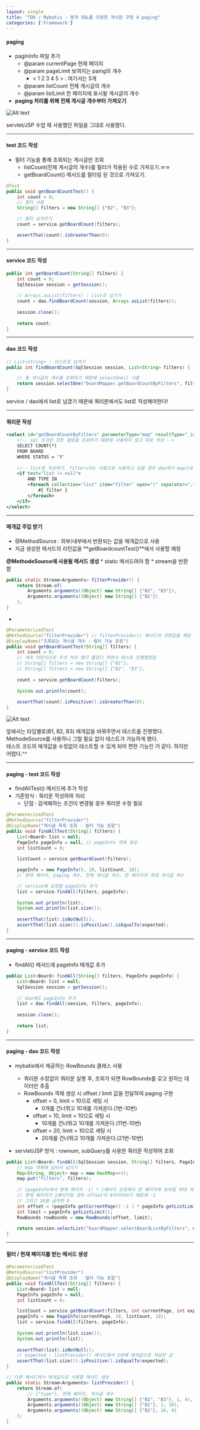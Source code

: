 ```yaml
---
layout: single
title: "TDD / Mybatis - 동적 SQL를 이용한 게시판 구현 4 paging"
categories: ['Framework']
---
```


#### paging
* paginInfo 파일 추가
	* @param currentPage 현재 페이지
	* @param pageLimit 보여지는 paing의 개수
		* < 1 2 3 4 5 > : 여기서는 5개
	* @param listCount 전체 게시글의 개수
	* @param listLimit 한 페이지에 표시될 게시글의 개수
* **paging 처리를 위해 전체 게시글 개수부터 가져오기**
   
![Alt text](/assets/images/framework/mybatis/mybatis25.jpg)   
   
servlet/JSP 수업 때 사용했던 파일을 그대로 사용했다.
   
***

#### test 코드 작성
* 필터 기능을 통해 조회되는 게시글만 조회
	* listCount(전체 게시글의 개수)를 필터가 적용된 수로 가져오기.ㅠㅠ
	* getBoardCount() 메서드를 필터링 된 것으로 가져오기.
   
``` java
@Test
public void getBoardCountTest() {
	int count = 0;
	// 필터 사용
	String[] filters = new String[] {"B2", "B3"};

	// 필터 넘겨주기
	count = service.getBoardCount(filters);

	assertThat(count).isGreaterThan(0);
}
```
   
***

#### service 코드 작성
   
``` java
public int getBoardCount(String[] filters) {
	int count = 0;
	SqlSession session = getSession();
	
	// Arrays.asList(filters) : List로 넘기기
	count = dao.findBoardCount(session, Arrays.asList(filters));
	
	session.close();
	
	return count;
}
```

***

#### dao 코드 작성
   
``` java
// List<String> : 리스트로 넘겨기
public int findBoardCount(SqlSession session, List<String> filters) {

	// 총 게시글의 개수를 조회하기 때문에 selectOne() 사용
	return session.selectOne("boardMapper.getBoardCountByFilters", filters);
}
```
   
service / dao에서 list로 넘겼기 때문에 쿼리문에서도 list로 작성해야한다!
   
***

#### 쿼리문 작성
   
``` xml
<select id="getBoardCountByFilters" parameterType="map" resultType="_int">
	<!-- sql 조각은 모든 컬럼을 조회하기 때문에 사용하지 않고 따로 작성 -->
	SELECT COUNT(*)
	FROM BOARD
	WHERE STATUS = 'Y'
	
	<!-- list로 작성하기. filters라는 이름으로 사용하고 싶을 경우 dao에서 map으로 만들어서 넘기기 -->
	<if test="list != null">
		AND TYPE IN 
		<foreach collection="list" item="filter" open="(" separator="," close=")">
			#{ filter }
		</foreach>
	</if>
</select>
```
   
***

#### 매개값 주입 받기
* @MethodSource : 외부/내부에서 반환되는 값을 매개값으로 사용
* 지금 생성한 메서드의 리턴값을 **getBoardcountTest()**에서 사용할 예정
   
**@MethodeSource에 사용될 메서드 생성**
	* static 메서드여야 함
	* stream을 반환 함

``` java
public static Stream<Arguments> filterProvider() {
	return Stream.of(
		Arguments.arguments((Object) new String[] {"B2", "B3"}),
		Arguments.arguments((Object) new String[] {"B1"})
	);
}
```
   
-
   
``` java
@ParameterizedTest
@MethodSource("filterProvider") // filterProvider() 메서드의 리턴값을 해당 Test에서 사용
@DisplayName("조회되는 게시글 개수 - 필터 기능 포함")
public void getBoardCountTest(String[] filters) {
	int count = 0;
	// 계속 이런식으로 주석 처리 했다 풀었다 하면서 테스트 진행했었음
	// String[] filters = new String[] {"B1"};
	// String[] filters = new String[] {"B2", "B3"};
	
	count = service.getBoardCount(filters);
	
	System.out.println(count);
	
	assertThat(count).isPositive().isGreaterThan(0);
}
```
   
![Alt text](/assets/images/framework/mybatis/mybatis26.jpg)   
   
앞에서는 타입별로(B1, B2, B3) 매개값을 바꿔주면서 테스트를 진행했다.   
MethodeSource를 사용하니 그럴 필요 없이 테스트가 가능하게 됐다.   
테스트 코드의 매개값을 수정없이 테스트할 수 있게 되어 편한 기능인 거 같다. 하지만 어렵다.^^
   
***

#### paging - test 코드 작성
* findAllTest() 메서드에 추가 작성
* 기존방식 : 쿼리문 작성하여 처리
	* 단점 : 검색해하는 조건이 변경될 경우 쿼리문 수정 필요
   
``` java
@ParameterizedTest
@MethodSource("filterProvider")
@DisplayName("게시글 목록 조회 - 필터 기능 포함")
public void findAllTest(String[] filters) {
	List<Board> list = null;
	PageInfo pageInfo = null; // pageInfo 객체 생성
	int listCount = 0;
	
	listCount = service.getBoardCount(filters);

	pageInfo = new PageInfo(5, 10, listCount, 10);
	// 현재 페이지, paging 개수, 전체 게시글 개수, 한 페이지의 최대 게시글 개수

	// service에 요청할 pageInfo 추가
	list = service.findAll(filters, pageInfo);
	
	System.out.println(list);
	System.out.println(list.size());
	
	assertThat(list).isNotNull();
	assertThat(list.size()).isPositive().isEqualTo(expected);
}
```
   
***

#### paging - service 코드 작성
* findAll() 메서드에 pageInfo 매개값 추가
   
``` java
public List<Board> findAll(String[] filters, PageInfo pageInfo) {
	List<Board> list = null;
	SqlSession session = getSession();
	
	// dao에도 pageInfo 추가
	list = dao.findAll(session, filters, pageInfo);
	
	session.close();
	
	return list;
}
```   
   
***

#### paging - dao 코드 작성
* mybatis에서 제공하는 RowBounds 클래스 사용
	* 쿼리문 수정없이 쿼리문 실행 후, 조회가 되면 RowBounds를 갖고 원하는 데이터만 추출
	* RowBounds 객체 생성 시 offset / limit 값을 전달하여 paging 구현
		* offset = 0, limit = 10으로 세팅 시
			* 0개를 건너뛰고 10개를 가져온다.(1번-10번)
		* offset = 10, limit = 10으로 세팅 시
			* 10개를 건너뛰고 10개를 가져온다.(11번-10번)
		* offset = 20, limit = 10으로 세팅 시
			* 20개를 건너뛰고 10개를 가져온다.(21번-10번)

* servlet/JSP 방식 : rownum, subQuery를 사용한 쿼리문 작성하여 조회

   
``` java
public List<Board> findAll(SqlSession session, String[] filters, PageInfo pageInfo) {
	// map 객체에 담아서 넘기기
	Map<String, Object> map = new HashMap<>();
	map.put("filters", filters);
	
	// (pageInfo에서 현재 페이지 -1) * (페이지 인포에서 한 페이지에 보여질 최대 게시글 개수)
	// 현재 페이지가 1페이지일 경우 offset이 0이어야되기 때문에 -1
	// 그리고 10을 곱하면 0
	int offset = (pageInfo.getCurrentPage() -1 ) * pageInfo.getListLimit();
	int limit = pageInfo.getListLimit();
	RowBounds rowBounds = new RowBounds(offset, limit);
	
	return session.selectList("boardMapper.selectBoardListByFilters", map, rowBounds);
}
```   
   
***

#### 필터 / 현재 페이지를 받는 메서드 생성
   
``` java
@ParameterizedTest
@MethodSource("listProvider")
@DisplayName("게시글 목록 조회  -필터 기능 포함")
public void findAllTest(String[] filters) {
	List<Board> list = null;
	PageInfo pageInfo = null;
	int listCount = 0;

	listCount = service.getBoardCount(filters, int currentPage, int expected);
	pageInfo = new PageInfo(currentPage, 10, listCount, 10);
	list = service.findAll(filters, pageInfo);
	
	System.out.println(list.size());
	System.out.println(list);
	
	assertThat(list).isNotNull();
	// expected : listProvider() 메서드에서 3번째 매개값으로 작성한 값
	assertThat(list.size()).isPositive().isEqualTo(expected);
}

// 다른 메서드에서 매개값으로 사용할 메서드 생성
public static Stream<Arguments> listProvider() {
	return Stream.of(
		// {"type"}, 현재 페이지, 게시글 개수
		Arguments.arguments((Object) new String[] {"B2", "B3"}, 1, 4), // B2, B3 조회 시 1페이지에 게시글은 4개
		Arguments.arguments((Object) new String[] {"B1"}, 1, 10), 	   // B1 조회시 1페이지에는 10개의 게시글
		Arguments.arguments((Object) new String[] {"B1"}, 16, 4) 	   // B1 조회 시 16페이지에는 4개의 게시글
	);
}
```























